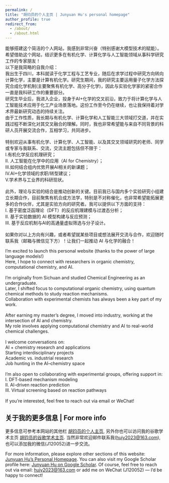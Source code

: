 ```yaml
---
permalink: /
title: "胡钧员的个人主页 | Junyuan Hu's personal homepage"
author_profile: true
redirect_from: 
  - /about/
  - /about.html
---
```


能够搭建这个简洁的个人网站，我感到非常兴奋（特别感谢大模型技术的赋能）。希望借助这个网站，结识更多在有机化学、计算化学与人工智能领域从事科学研究工作的专家朋友！<br>
以下是我简略的自我介绍：<br>
我出生于四川，本科就读于化学工程与工艺专业，随后在求学过程中研究方向转向计算化学，主要是计算有机化学。研究生期间，我的研究主要运用量子化学方法探究合成化学机制(主要聚焦有机化学、高分子化学)，因此与实验化学家的紧密合作一直是我科研工作的重要部分。<br>
研究生毕业后，我进入企业，投身于AI+化学的交叉前沿，致力于将计算化学与人工智能技术应用于化工产业场景落地。这份工作至今仍在继续，也让我保持着对学术界最新研究动态的持续关注。<br>
由于工作性质，我长期与有机化学、计算化学和人工智能三大领域打交道，并在实践过程不断深化对其交叉融合的理解。同时，我也非常希望能与来自不同背景的科研人员开展交流合作，互相学习，共同进步。<br><br>
特别欢迎从事有机化学、计算化学、人工智能、以及其交叉领域研究的老师、同学或专家与我联系、交流，交流主题包括但不限于：<br>
I.有机化学反应机理研究；<br>
II. 人工智能在化学中的应用（AI for Chemistry）；<br>
III.如何结合组内优势开展AI相关的新课题；<br>
IV.AI+化学领域的求职/转型建议；<br>
V.学术界与工业界的科研现状。<br><br>
此外，理论与实验的结合是推动创新的关键。目前我已与国内多个实验研究小组建立长期合作，目前聚焦有机合成方法学，特别是不对称催化，也非常希望能拓展更多的合作伙伴，尤其是实验方向的研究者。我可以提供以下方面的支持：<br>
I. 基于密度泛函理论（DFT）的反应机理建模与过渡态分析；<br>
II. 基于实验数据的 AI 模型构建与反应预测；<br>
III. 基于反应机制与AI的高通量虚拟筛选与分子设计。<br><br>
如果你对以上方向有兴趣，或者希望就某些项目或想法展开交流与合作，欢迎随时联系我（邮箱与微信见下方）！让我们一起推动 AI 与化学的融合！<br>


I’m excited to launch this personal website (thanks to the power of large language models!)<br>
Here, I hope to connect with researchers in organic chemistry, computational chemistry, and AI.<br><br>
I’m originally from Sichuan and studied Chemical Engineering as an undergraduate.<br>
Later, I shifted focus to computational organic chemistry, using quantum chemical methods to study reaction mechanisms.<br>
Collaboration with experimental chemists has always been a key part of my work.<br><br>
After earning my master’s degree, I moved into industry, working at the intersection of AI and chemistry.<br>
My role involves applying computational chemistry and AI to real-world chemical challenges.<br><br>
I welcome conversations on:<br>
AI + chemistry research and applications<br>
Starting interdisciplinary projects<br>
Academic vs. industrial research<br>
Job hunting in the AI–chemistry space<br><br>
I’m also open to collaborating with experimental groups, offering support in:<br>
I. DFT-based mechanism modeling<br>
II. AI-driven reaction prediction<br>
III. Virtual screening based on reaction pathways<br><br>
If you’re interested, feel free to reach out via email or WeChat!<br>

关于我的更多信息 | For more info 
------
更多信息可参考本网站的其他栏 [胡钧员的个人主页](https://junyuan-hu.github.io/), 另外你也可以访问我的谷歌学术主页 [胡钧员的谷歌学术主页](https://scholar.google.com.hk/citations?user=nzxgiNIAAAAJ&hl=zh-CN&oi=ao). 当然非常欢迎邮件联系我(hujy2023@163.com),也可以添加我的微信(J120052)进一步交流。



For more information, please explore other sections of this website: [Junyuan Hu’s Personal Homepage](https://junyuan-hu.github.io/).
You can also visit my Google Scholar profile here: [Junyuan Hu on Google Scholar](https://scholar.google.com.hk/citations?user=nzxgiNIAAAAJ&hl=zh-CN&oi=ao).
Of course, feel free to reach out via email: hujy2023@163.com or add me on WeChat (J120052) — I’d be happy to connect!
